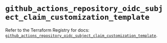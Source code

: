 # `github_actions_repository_oidc_subject_claim_customization_template`

Refer to the Terraform Registry for docs: [`github_actions_repository_oidc_subject_claim_customization_template`](https://registry.terraform.io/providers/integrations/github/6.4.0/docs/resources/actions_repository_oidc_subject_claim_customization_template).
